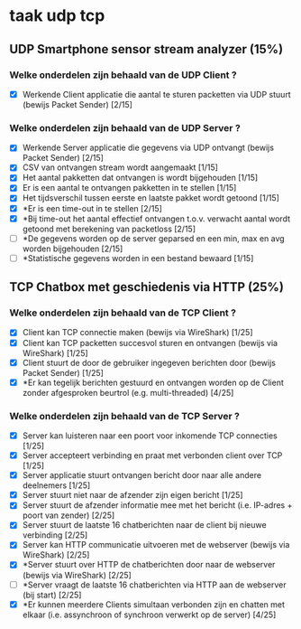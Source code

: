 # taak udp tcp

## UDP Smartphone sensor stream analyzer (15%)
### Welke onderdelen zijn behaald van de UDP Client ?

- [X] Werkende Client applicatie die aantal te sturen packetten via UDP stuurt (bewijs Packet Sender) [2/15]
 ### Welke onderdelen zijn behaald van de UDP Server ?
 
 - [X] Werkende Server applicatie die gegevens via UDP ontvangt (bewijs Packet Sender) [2/15]
 - [x] CSV van ontvangen stream wordt aangemaakt [1/15]
 - [x] Het aantal pakketten dat ontvangen is wordt bijgehouden [1/15]
 - [x] Er is een aantal te ontvangen pakketten in te stellen [1/15]
 - [x] Het tijdsverschil tussen eerste en laatste pakket wordt getoond [1/15]
 - [x] *Er is een time-out in te stellen [2/15] 
 - [x] *Bij time-out het aantal effectief ontvangen t.o.v. verwacht aantal wordt getoond met berekening van packetloss [2/15]
 - [ ] *De gegevens worden op de server geparsed en een min, max en avg worden bijgehouden [2/15]
 - [ ] *Statistische gegevens worden in een bestand bewaard [1/15]

## TCP Chatbox met geschiedenis via HTTP (25%)
### Welke onderdelen zijn behaald van de TCP Client ?
- [x] Client kan TCP connectie maken (bewijs via WireShark) [1/25]
- [x] Client kan TCP packetten succesvol sturen en ontvangen (bewijs via WireShark) [1/25]
- [x] Client stuurt de door de gebruiker ingegeven berichten door (bewijs Packet Sender) [1/25]
- [x] *Er kan tegelijk berichten gestuurd en ontvangen worden op de Client zonder afgesproken beurtrol (e.g. multi-threaded) [4/25]
### Welke onderdelen zijn behaald van de TCP Server ?
- [x] Server kan luisteren naar een poort voor inkomende TCP connecties [1/25]
- [x] Server accepteert verbinding en praat met verbonden client over TCP [1/25]
- [x] Server applicatie stuurt ontvangen bericht door naar alle andere deelnemers [1/25]
- [x] Server stuurt niet naar de afzender zijn eigen bericht [1/25]
- [x] Server stuurt de afzender informatie mee met het bericht (i.e. IP-adres + poort van zender) [2/25]
- [x] Server stuurt de laatste 16 chatberichten naar de client bij nieuwe verbinding [2/25]
- [x] Server kan HTTP communicatie uitvoeren met de webserver (bewijs via WireShark) [2/25]
- [x] *Server stuurt over HTTP de chatberichten door naar de webserver (bewijs via WireShark) [2/25]
- [ ] *Server vraagt de laatste 16 chatberichten via HTTP aan de webserver (bij start) [2/25]
- [x] *Er kunnen meerdere Clients simultaan verbonden zijn en chatten met elkaar (i.e. assynchroon of synchroon verwerkt op de server) [4/25]
